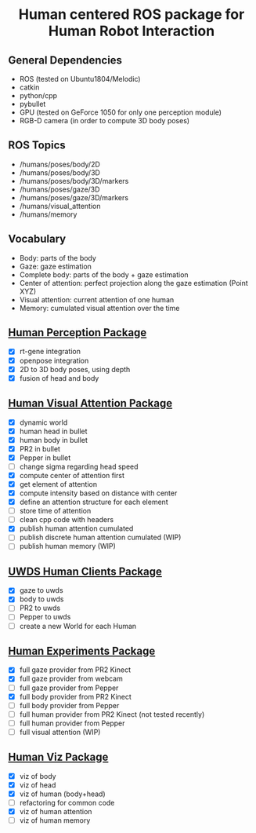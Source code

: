<h1 align="center"> Human centered ROS package for <br> Human Robot Interaction </h1>

## General Dependencies
- ROS (tested on Ubuntu1804/Melodic)
- catkin
- python/cpp
- pybullet
- GPU (tested on GeForce 1050 for only one perception module)
- RGB-D camera (in order to compute 3D body poses)

## ROS Topics 
- /humans/poses/body/2D
- /humans/poses/body/3D
- /humans/poses/body/3D/markers
- /humans/poses/gaze/3D
- /humans/poses/gaze/3D/markers
- /humans/visual_attention
- /humans/memory

## Vocabulary
- Body: parts of the body
- Gaze: gaze estimation
- Complete body: parts of the body + gaze estimation
- Center of attention: perfect projection along the gaze estimation (Point XYZ)
- Visual attention: current attention of one human
- Memory: cumulated visual attention over the time

## [Human Perception Package](./human_perception)
- [x] rt-gene integration
- [x] openpose integration
- [x] 2D to 3D body poses, using depth
- [x] fusion of head and body

## [Human Visual Attention Package](./human_visual_attention)
- [x] dynamic world
- [x] human head in bullet
- [x] human body in bullet
- [x] PR2 in bullet
- [x] Pepper in bullet
- [ ] change sigma regarding head speed
- [x] compute center of attention first
- [x] get element of attention
- [x] compute intensity based on distance with center
- [x] define an attention structure for each element
- [ ] store time of attention
- [ ] clean cpp code with headers
- [x] publish human attention cumulated
- [ ] publish discrete human attention cumulated (WIP)
- [ ] publish human memory (WIP)

## [UWDS Human Clients Package](./uwds_human_clients)
- [x] gaze to uwds
- [x] body to uwds
- [ ] PR2 to uwds
- [ ] Pepper to uwds
- [ ] create a new World for each Human

## [Human Experiments Package](human_experiments)
- [x] full gaze provider from PR2 Kinect
- [x] full gaze provider from webcam
- [ ] full gaze provider from Pepper
- [x] full body provider from PR2 Kinect
- [ ] full body provider from Pepper
- [ ] full human provider from PR2 Kinect (not tested recently)
- [ ] full human provider from Pepper
- [ ] full visual attention (WIP)

## [Human Viz Package](./human_viz)
- [x] viz of body
- [x] viz of head
- [x] viz of human (body+head)
- [ ] refactoring for common code
- [X] viz of human attention
- [ ] viz of human memory
